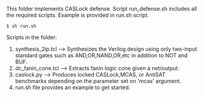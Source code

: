 This folder implements CASLock defense.
Script run_defense.sh includes all the required scripts.
Example is provided in run.sh script.

	$ sh run.sh

Scripts in the folder:
1. synthesis_2ip.tcl --> Synthesizes the Verilog design using only two-input standard gates such as AND,OR,NAND,OR,etc in addition to NOT and BUF.
2. dc_fanin_cone.tcl --> Extracts fanin logic cone given a net/output.
3. caslock.py       --> Produces locked CASLock,MCAS, or AntiSAT benchmarks depending on the parameter set on 'mcas' argument.
4. run.sh file provides an example to get started.
